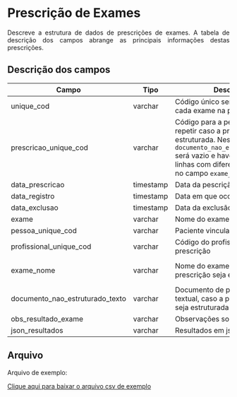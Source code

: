 # Prescrição de Exames
<p align="justify"> 
Descreve a estrutura de dados de prescrições de exames. A tabela de descrição dos campos abrange as principais informações destas prescrições.
 </p>

 ## Descrição dos campos

| Campo                       | Tipo      | Descrição                                                                  | Restrição       |
|-----------------------------|-----------|----------------------------------------------------------------------------|-----------------|
| unique_cod                 | varchar     | Código único sem repetição para cada exame na prescrição                       |  Obrigatório            |
| prescricao_unique_cod     | varchar | Código para a pescrição. Pode repetir caso a prescrição seja estruturada. Nesse caso o campo `documento_nao_estruturado_texto` será vazio e haverá uma ou mais linhas com diferentes conteúdos no campo `exame_nome`                                        |    Obrigatório             |
| data_prescricao          | timestamp     | Data da pescrição                |                 |
| data_registro    | timestamp     | Data em que ocorreu o registro   | Obrigatório                |
| data_exclusao | timestamp     |   Data da exclusão da prescrição       |                 |
| exame     | varchar   | Nome do exame                               |   Obrigatório              |
| pessoa_unique_cod            | varchar | Paciente vinculado à prescrição    |  Obrigatório               |
| profissional_unique_cod               | varchar | Código do profissional que fez a prescrição              |                 |
| exame_nome               | varchar | Nome do exame, caso a prescrição seja estruturada              | Obrigatório se `documento_nao_estruturado_texto` estiver em branco                |
| documento_nao_estruturado_texto     | varchar   | Documento de prescrição textual, caso a prescrição não seja estruturada                               | Obrigatório se `exame_nome` estiver em branco                |
| obs_resultado_exame     | varchar   | Observações sobre os resultados                               |                 |
| json_resultados     | varchar   | Resultados em json      |                 |

  
## Arquivo
<p align="justify">Arquivo de exemplo:</p>

[Clique aqui para baixar o arquivo csv de exemplo](arquivos_exemplos/prescricao_exame.csv ':ignore')